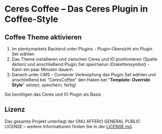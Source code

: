 # Ceres Coffee – Das Ceres Plugin in Coffee-Style

<div class="container-toc"></div>

## Coffee Theme aktivieren

1. Im plentymarkets Backend unter Plugins - Plugin-Übersicht ein Plugin Set wählen
2. Das Theme installieren und zwischen Ceres und IO positionieren (Spalte Aktion) und anschließend Plugin Set speicherun (Diskettensymbol) - Kann ein paar Minuten dauern
3. Danach unter CMS - Container Verknüpfung das Plugin Set wählen und anschließend bei "CeresCoffee" den Haken bei "<b>Template: Override Style</b>" setzen, speichern, fertig!

<div class="alert alert-info" role="alert">
    Sie benötigen das Ceres und IO Plugin als Basis
</div>

## Lizenz

Das gesamte Projekt unterliegt der GNU AFFERO GENERAL PUBLIC LICENSE – weitere Informationen finden Sie in der [LICENSE.md](https://github.com/plentymarkets/plugin-ceres/blob/stable/LICENSE.md).
